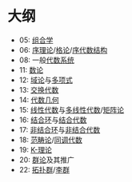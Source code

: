 # 大纲



- 05: [组合学](https://zh.wikipedia.org/wiki/组合学)
- 06: [序理论](https://zh.wikipedia.org/wiki/序理论)/[格论](https://zh.wikipedia.org/wiki/格论)/[序代数结构](https://zh.wikipedia.org/w/index.php?title=序代数结构&action=edit&redlink=1)
- 08: 一般[代数系统](https://zh.wikipedia.org/wiki/代数系统)
- 11: [数论](https://zh.wikipedia.org/wiki/数论)
- 12: [域论](https://zh.wikipedia.org/wiki/域論)与[多项式](https://zh.wikipedia.org/wiki/多项式)
- 13: [交换代数](https://zh.wikipedia.org/wiki/交換代數)
- 14: [代数几何](https://zh.wikipedia.org/wiki/代数几何)
- 15: [线性代数](https://zh.wikipedia.org/wiki/线性代数)与[多线性代数](https://zh.wikipedia.org/wiki/多线性代数)/[矩阵论](https://zh.wikipedia.org/wiki/矩阵论)
- 16: [结合环](https://zh.wikipedia.org/wiki/结合环)与[结合代数](https://zh.wikipedia.org/wiki/結合代數)
- 17: [非结合环](https://zh.wikipedia.org/w/index.php?title=非结合环&action=edit&redlink=1)与[非结合代数](https://zh.wikipedia.org/w/index.php?title=非结合代数&action=edit&redlink=1)
- 18: [范畴论](https://zh.wikipedia.org/wiki/范畴论)/[同调代数](https://zh.wikipedia.org/wiki/同調代數)
- 19: [K-理论](https://zh.wikipedia.org/wiki/K-理论)
- 20: [群论](https://zh.wikipedia.org/wiki/群论)及其推广
- 22: [拓扑群](https://zh.wikipedia.org/wiki/拓扑群)/[李群](https://zh.wikipedia.org/wiki/李群)
